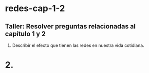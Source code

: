 # redes-cap-1-2
## Taller: Resolver preguntas relacionadas al capítulo 1 y 2
1. Describir el efecto que tienen las redes en nuestra vida cotidiana.



# 2. 
